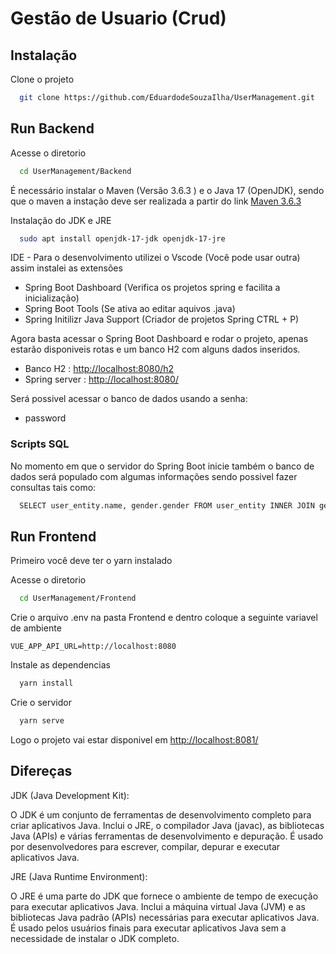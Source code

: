 
# Gestão de Usuario (Crud)


## Instalação

Clone o projeto

```bash
  git clone https://github.com/EduardodeSouzaIlha/UserManagement.git
```
    
## Run Backend

Acesse o diretorio

```bash
  cd UserManagement/Backend
```

É necessário instalar o Maven (Versão 3.6.3 ) e o Java 17 (OpenJDK), sendo que o maven a instação deve ser realizada a partir do link [Maven 3.6.3](https://maven.apache.org/docs/3.6.3/release-notes.html)

Instalação do JDK e JRE

```bash
  sudo apt install openjdk-17-jdk openjdk-17-jre
```

IDE - Para o desenvolvimento utilizei o Vscode (Você pode usar outra) assim instalei as extensões  

- Spring Boot Dashboard (Verifica os projetos spring e facilita a inicialização)
- Spring Boot Tools (Se ativa ao editar aquivos .java)
- Spring Initilizr Java Support (Criador de projetos Spring CTRL + P)

Agora basta acessar o Spring Boot Dashboard e rodar o projeto, apenas estarão disponiveis rotas e um banco H2 com alguns dados inseridos.

- Banco H2 : [http://localhost:8080/h2](http://localhost:8080/h2)
- Spring server : [http://localhost:8080/](http://localhost:8080)

Será possivel acessar o banco de dados usando a senha:

- password

### Scripts SQL

No momento em que o servidor do Spring Boot inicie também o banco de dados será populado com algumas informações sendo possivel fazer consultas tais como: 

```bash
  SELECT user_entity.name, gender.gender FROM user_entity INNER JOIN gender ON gender.id = user_entity.gender_id;
```



## Run Frontend

Primeiro você deve ter o yarn instalado

Acesse o diretorio

```bash
  cd UserManagement/Frontend
```
Crie o arquivo .env na pasta Frontend e dentro coloque a seguinte variavel de ambiente


`VUE_APP_API_URL=http://localhost:8080`


Instale as dependencias 
```bash
  yarn install
```
Crie o servidor
```bash
  yarn serve
```
Logo o projeto vai estar disponivel em
[http://localhost:8081/](http://localhost:8081/)



## Difereças

JDK (Java Development Kit):

O JDK é um conjunto de ferramentas de desenvolvimento completo para criar aplicativos Java.
Inclui o JRE, o compilador Java (javac), as bibliotecas Java (APIs) e várias ferramentas de desenvolvimento e depuração.
É usado por desenvolvedores para escrever, compilar, depurar e executar aplicativos Java.

JRE (Java Runtime Environment):

O JRE é uma parte do JDK que fornece o ambiente de tempo de execução para executar aplicativos Java.
Inclui a máquina virtual Java (JVM) e as bibliotecas Java padrão (APIs) necessárias para executar aplicativos Java.
É usado pelos usuários finais para executar aplicativos Java sem a necessidade de instalar o JDK completo.


